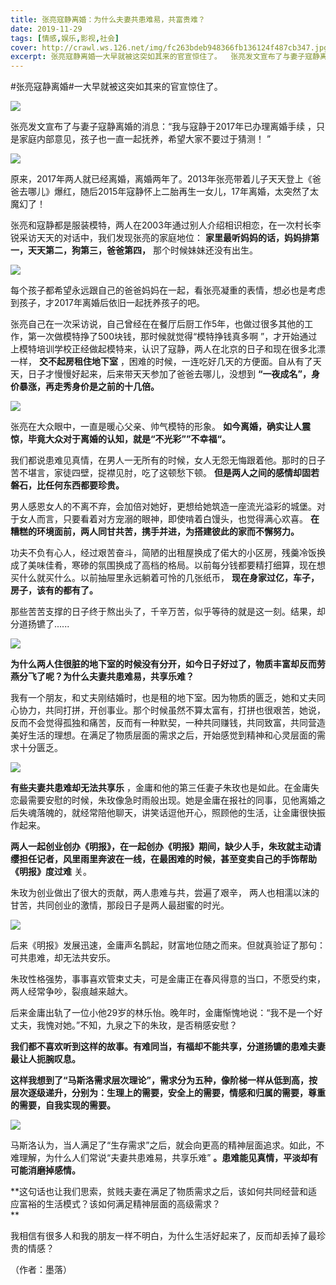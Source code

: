```yaml
---
title: 张亮寇静离婚：为什么夫妻共患难易，共富贵难？
date: 2019-11-29
tags: [情感,娱乐,影视,社会]
cover: http://crawl.ws.126.net/img/fc263bdeb948366fb136124f487cb347.jpg
excerpt: 张亮寇静离婚一大早就被这突如其来的官宣惊住了。  张亮发文宣布了与妻子寇静离婚的消息
---
```

  
#张亮寇静离婚#一大早就被这突如其来的官宣惊住了。

![](http://crawl.ws.126.net/img/fc263bdeb948366fb136124f487cb347.jpg)  

张亮发文宣布了与妻子寇静离婚的消息：“我与寇静于2017年已办理离婚手续 ，只是家庭内部意见，孩子也一直一起抚养，希望大家不要过于猜测！ ”

![](http://crawl.ws.126.net/img/202d30516e06fcd485510bca5631fb5b.jpg)  

原来，2017年两人就已经离婚，离婚两年了。2013年张亮带着儿子天天登上《爸爸去哪儿》爆红，随后2015年寇静怀上二胎再生一女儿，17年离婚，太突然了太魔幻了！

张亮和寇静都是服装模特，两人在2003年通过别人介绍相识相恋，在一次村长李锐采访天天的对话中，我们发现张亮的家庭地位：
**家里最听妈妈的话，妈妈排第一，天天第二，狗第三，爸爸第四，** 那个时候妹妹还没有出生。

![](http://crawl.ws.126.net/img/892e28de6fffecd6942520eaa6a8a076.jpg)  

每个孩子都希望永远跟自己的爸爸妈妈在一起，看张亮凝重的表情，想必也是考虑到孩子，才2017年离婚后依旧一起抚养孩子的吧。

张亮自己在一次采访说，自己曾经在在餐厅后厨工作5年，也做过很多其他的工作，第一次做模特挣了500块钱，那时候就觉得“模特挣钱真多啊
”，才开始通过上模特培训学校正经做起模特来，认识了寇静，两人在北京的日子和现在很多北漂一样， **交不起房租住地下室**
，困难的时候，一连吃好几天的方便面。自从有了天天，日子才慢慢好起来，后来带天天参加了爸爸去哪儿，没想到
**“一夜成名”，身价暴涨，再走秀身价是之前的十几倍。**

![](http://crawl.ws.126.net/img/58a44e8f9827c1fb4a4a52d96f0d42ab.jpg)  

张亮在大众眼中，一直是暖心父亲、帅气模特的形象。 **如今离婚，确实让人震惊，毕竟大众对于离婚的认知，就是“不光彩””不幸福“。**

我们都说患难见真情，在男人一无所有的时候，女人无怨无悔跟着他。那时的日子苦不堪言，家徒四壁，捉襟见肘，吃了这顿愁下顿。
**但是两人之间的感情却固若磐石，比任何东西都要珍贵。**

男人感恩女人的不离不弃，会加倍对她好，更想给她筑造一座流光溢彩的城堡。对于女人而言，只要看着对方宠溺的眼神，即使啃着白馒头，也觉得满心欢喜。
**在糟糕的环境面前，两人同甘共苦，携手并进，为搭建彼此的家而不懈努力。**

功夫不负有心人，经过艰苦奋斗，简陋的出租屋换成了偌大的小区房，残羹冷饭换成了美味佳肴，寒碜的氛围换成了高档的格局。以前每分钱都要精打细算，现在想买什么就买什么。以前抽屉里永远躺着可怜的几张纸币，
**现在身家过亿，车子，房子，该有的都有了。**

那些苦苦支撑的日子终于熬出头了，千辛万苦，似乎等待的就是这一刻。结果，却分道扬镳了......

![](http://crawl.ws.126.net/img/5d74c2487cf717ddb9462daf9abef69f.jpg)  

**为什么两人住很脏的地下室的时候没有分开，如今日子好过了，物质丰富却反而劳燕分飞了呢？为什么夫妻共患难易，共享乐难？**

我有一个朋友，和丈夫刚结婚时，也是租的地下室。因为物质的匮乏，她和丈夫同心协力，共同打拼，开创事业。那个时候虽然不算太富有，打拼也很艰苦，她说，反而不会觉得孤独和痛苦，反而有一种默契，一种共同赚钱，共同致富，共同营造美好生活的理想。在满足了物质层面的需求之后，开始感觉到精神和心灵层面的需求十分匮乏。

![](http://crawl.ws.126.net/img/996d62e8051644edc2f90eed204d7566.jpg)  

**有些夫妻共患难却无法共享乐**
，金庸和他的第三任妻子朱玫也是如此。在金庸失恋最需要安慰的时候，朱玫像急时雨般出现。她是金庸在报社的同事，见他离婚之后失魂落魄的，就经常陪他聊天，讲笑话逗他开心，照顾他的生活，让金庸很快振作起来。

**两人一起创业创办《明报》，在一起创办《明报》期间，缺少人手，朱玫就主动请缨担任记者，风里雨里奔波在一线，在最困难的时候，甚至变卖自己的手饰帮助《明报》度过难**
关。

朱玫为创业做出了很大的贡献，两人患难与共，尝遍了艰辛， 两人也相濡以沫的甘苦，共同创业的激情，那段日子是两人最甜蜜的时光。

![](http://crawl.ws.126.net/img/454be75df2a89bae687d55a77b8ae676.jpg)  

后来《明报》发展迅速，金庸声名鹊起，财富地位随之而来。但就真验证了那句：可共患难，却无法共安乐。

朱玫性格强势，事事喜欢管束丈夫，可是金庸正在春风得意的当口，不愿受约束，两人经常争吵，裂痕越来越大。

后来金庸出轨了一位小他29岁的林乐怡。晚年时，金庸惭愧地说：“我不是一个好丈夫，我愧对她。”不知，九泉之下的朱玫，是否稍感安慰？

**我们都不喜欢听到这样的故事。有难同当，有福却不能共享，分道扬镳的患难夫妻最让人扼腕叹息。**

**这样我想到了“马斯洛需求层次理论”，需求分为五种，像阶梯一样从低到高，按层次逐级递升，分别为：生理上的需要，安全上的需要，情感和归属的需要，尊重的需要，自我实现的需要。**

![](http://crawl.ws.126.net/img/d4222cb6dece07e84f0d37da4a0f0e7d.jpg)  

马斯洛认为，当人满足了“生存需求”之后，就会向更高的精神层面追求。如此，不难理解，为什么人们常说“夫妻共患难易，共享乐难”
**。患难能见真情，平淡却有可能消磨掉感情。**

**这句话也让我们思索，贫贱夫妻在满足了物质需求之后，该如何共同经营和适应富裕的生活模式？该如何满足精神层面的高级需求？  
**  

我相信有很多人和我的朋友一样不明白，为什么生活好起来了，反而却丢掉了最珍贵的情感？

（作者：墨落）

